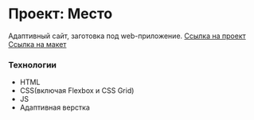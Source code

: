 # Проект: Место
  Адаптивный сайт, заготовка под web-приложение.
  [Ссылка на проект](https://odnimslovom.github.io/mesto-project/)
  [Ссылка на макет](https://www.figma.com/file/bjyvbKKJN2naO0ucURl2Z0/JavaScript.-Sprint-5?node-id=50160%3A110)
### Технологии
  * HTML
  * CSS(включая Flexbox и CSS Grid)
  * JS
  * Адаптивная верстка
